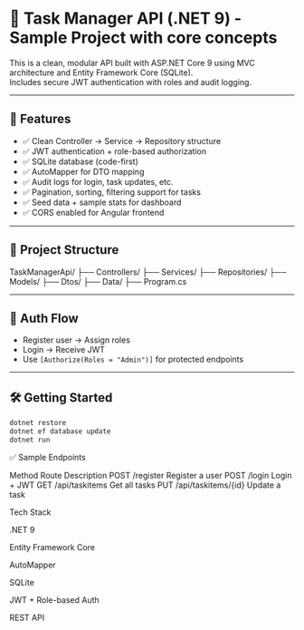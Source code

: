 # 🧠 Task Manager API (.NET 9) - Sample Project with core concepts

This is a clean, modular API built with ASP.NET Core 9 using MVC architecture and Entity Framework Core (SQLite).  
Includes secure JWT authentication with roles and audit logging.

---

## 🚀 Features

- ✅ Clean Controller → Service → Repository structure
- ✅ JWT authentication + role-based authorization
- ✅ SQLite database (code-first)
- ✅ AutoMapper for DTO mapping
- ✅ Audit logs for login, task updates, etc.
- ✅ Pagination, sorting, filtering support for tasks
- ✅ Seed data + sample stats for dashboard
- ✅ CORS enabled for Angular frontend

---

## 📁 Project Structure

TaskManagerApi/ ├── Controllers/ ├── Services/ ├── Repositories/ ├── Models/ ├── Dtos/ ├── Data/ ├── Program.cs

---

## 🔐 Auth Flow

- Register user → Assign roles
- Login → Receive JWT
- Use `[Authorize(Roles = "Admin")]` for protected endpoints

---

## 🛠️ Getting Started

```bash
dotnet restore
dotnet ef database update
dotnet run
```

✅ Sample Endpoints

Method Route Description
POST /register Register a user
POST /login Login + JWT
GET /api/taskitems Get all tasks
PUT /api/taskitems/{id} Update a task

Tech Stack

.NET 9

Entity Framework Core

AutoMapper

SQLite

JWT + Role-based Auth

REST API
